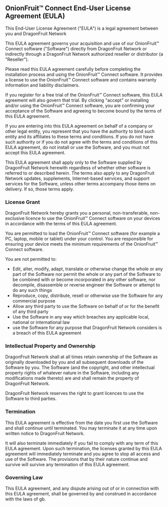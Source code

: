 OnionFruit™ Connect End-User License Agreement (EULA)
--------------------------------------------------------

This End-User License Agreement ("EULA") is a legal agreement between you and DragonFruit Network

This EULA agreement governs your acquisition and use of our OnionFruit™ Connect software ("Software") directly from DragonFruit Network or indirectly through a DragonFruit Network authorized reseller or distributor (a "Reseller").

Please read this EULA agreement carefully before completing the installation process and using the OnionFruit™ Connect software. It provides a license to use the OnionFruit™ Connect software and contains warranty information and liability disclaimers.

If you register for a free trial of the OnionFruit™ Connect software, this EULA agreement will also govern that trial. By clicking "accept" or installing and/or using the OnionFruit™ Connect software, you are confirming your acceptance of the Software and agreeing to become bound by the terms of this EULA agreement.

If you are entering into this EULA agreement on behalf of a company or other legal entity, you represent that you have the authority to bind such entity and its affiliates to these terms and conditions. If you do not have such authority or if you do not agree with the terms and conditions of this EULA agreement, do not install or use the Software, and you must not accept this EULA agreement.

This EULA agreement shall apply only to the Software supplied by DragonFruit Network herewith regardless of whether other software is referred to or described herein. The terms also apply to any DragonFruit Network updates, supplements, Internet-based services, and support services for the Software, unless other terms accompany those items on delivery. If so, those terms apply.

### License Grant

DragonFruit Network hereby grants you a personal, non-transferable, non-exclusive licence to use the OnionFruit™ Connect software on your devices in accordance with the terms of this EULA agreement.

You are permitted to load the OnionFruit™ Connect software (for example a PC, laptop, mobile or tablet) under your control. You are responsible for ensuring your device meets the minimum requirements of the OnionFruit™ Connect software.

You are not permitted to:

*   Edit, alter, modify, adapt, translate or otherwise change the whole or any part of the Software nor permit the whole or any part of the Software to be combined with or become incorporated in any other software, nor decompile, disassemble or reverse engineer the Software or attempt to do any such things
*   Reproduce, copy, distribute, resell or otherwise use the Software for any commercial purpose
*   Allow any third party to use the Software on behalf of or for the benefit of any third party
*   Use the Software in any way which breaches any applicable local, national or international law
*   use the Software for any purpose that DragonFruit Network considers is a breach of this EULA agreement

### Intellectual Property and Ownership

DragonFruit Network shall at all times retain ownership of the Software as originally downloaded by you and all subsequent downloads of the Software by you. The Software (and the copyright, and other intellectual property rights of whatever nature in the Software, including any modifications made thereto) are and shall remain the property of DragonFruit Network.

DragonFruit Network reserves the right to grant licences to use the Software to third parties.

### Termination

This EULA agreement is effective from the date you first use the Software and shall continue until terminated. You may terminate it at any time upon written notice to DragonFruit Network.

It will also terminate immediately if you fail to comply with any term of this EULA agreement. Upon such termination, the licenses granted by this EULA agreement will immediately terminate and you agree to stop all access and use of the Software. The provisions that by their nature continue and survive will survive any termination of this EULA agreement.

### Governing Law

This EULA agreement, and any dispute arising out of or in connection with this EULA agreement, shall be governed by and construed in accordance with the laws of gb.
